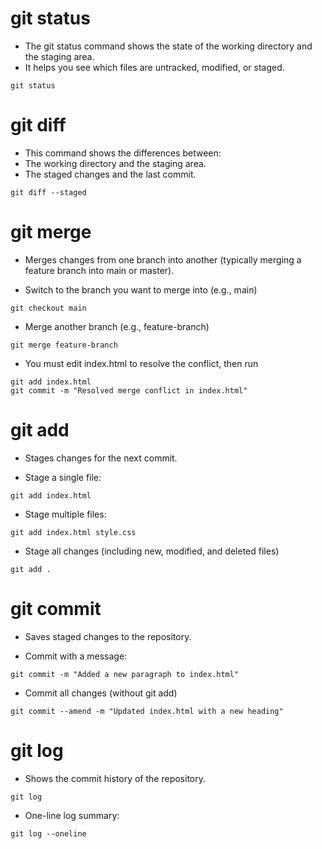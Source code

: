 # git status

- The git status command shows the state of the working directory and the staging area.
- It helps you see which files are untracked, modified, or staged.

```
git status
```

# git diff

- This command shows the differences between:
- The working directory and the staging area.
- The staged changes and the last commit.

```
git diff --staged
```

# git merge

- Merges changes from one branch into another (typically merging a feature branch into main or master).

- Switch to the branch you want to merge into (e.g., main)

```
git checkout main
```

- Merge another branch (e.g., feature-branch)

```
git merge feature-branch
```

- You must edit index.html to resolve the conflict, then run

```
git add index.html
git commit -m "Resolved merge conflict in index.html"
```

# git add

- Stages changes for the next commit.

- Stage a single file:

```
git add index.html
```

- Stage multiple files:

```
git add index.html style.css
```

- Stage all changes (including new, modified, and deleted files)

```
git add .
```

# git commit

- Saves staged changes to the repository.

- Commit with a message:

```
git commit -m "Added a new paragraph to index.html"
```

- Commit all changes (without git add)

```
git commit --amend -m "Updated index.html with a new heading"
```

# git log

- Shows the commit history of the repository.

```
git log
```

- One-line log summary:

```
git log --oneline
```
